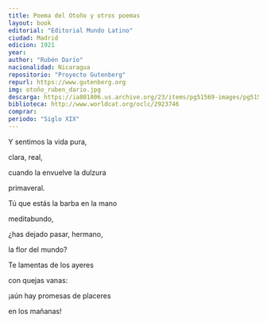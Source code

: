 ```yaml
---
title: Poema del Otoño y otros poemas
layout: book
editorial: "Editorial Mundo Latino"
ciudad: Madrid
edicion: 1921
year: 
author: "Rubén Darío"
nacionalidad: Nicaragua
repositorio: "Proyecto Gutenberg"
repurl: https://www.gutenberg.org
img: otoño_ruben_dario.jpg
descarga: https://ia801806.us.archive.org/23/items/pg51569-images/pg51569-images.pdf
biblioteca: http://www.worldcat.org/oclc/2923746
comprar:
periodo: "Siglo XIX"
---
```

 

Y sentimos la vida pura, 

clara, real,

cuando la envuelve la dulzura

primaveral. 

Tú que estás la barba en la mano

meditabundo, 

¿has dejado pasar, hermano,

la flor del mundo?

Te lamentas de los ayeres

con quejas vanas:

¡aún hay promesas de placeres

en los mañanas!
